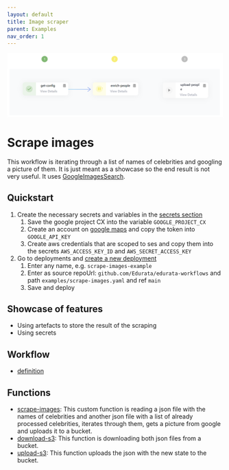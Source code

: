 ```yaml
---
layout: default
title: Image scraper
parent: Examples
nav_order: 1
---
```


![Alt Text](../../assets/scrape-images.png)

# Scrape images

This workflow is iterating through a list of names of celebrities and googling a picture of them. It is just meant as a showcase so the end result is not very useful. It uses [GoogleImagesSearch](https://pypi.org/project/Google-Images-Search/).

## Quickstart

1. Create the necessary secrets and variables in the [secrets section](https://edurata.com/global/secrets)
   1. Save the google project CX into the variable `GOOGLE_PROJECT_CX`
   2. Create an account on [google maps](https://developers.google.com/maps/documentation) and copy the token into `GOOGLE_API_KEY`
   3. Create aws credentials that are scoped to ses and copy them into the secrets `AWS_ACCESS_KEY_ID` and `AWS_SECRET_ACCESS_KEY`
1. Go to deployments and [create a new deployment](https://edurata.com/deployments)
   1. Enter any name, e.g. `scrape-images-example`
   2. Enter as source repoUrl: `github.com/Edurata/edurata-workflows` and path `examples/scrape-images.yaml` and ref `main`
   3. Save and deploy

## Showcase of features

- Using artefacts to store the result of the scraping
- Using secrets

## Workflow

- [definition](https://github.com/Edurata/edurata-workflows/blob/main/examples/scrape-images.yaml)

## Functions

- [scrape-images](https://github.com/juliandm/penetratethecabinet/blob/main/functions/scrape-images): This custom function is reading a json file with the names of celebrities and another json file with a list of already processed celebrities, iterates through them, gets a picture from google and uploads it to a bucket.
- [download-s3](https://github.com/Edurata/edurata-functions/blob/main/etl/extract/download-s3): This function is downloading both json files from a bucket.
- [upload-s3](https://github.com/Edurata/edurata-functions/blob/main/etl/load/upload-s3): This function uploads the json with the new state to the bucket.
